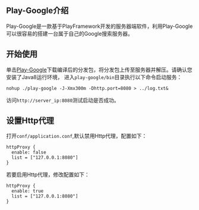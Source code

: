## Play-Google介绍

Play-Google是一款基于PlayFramework开发的服务器端软件，利用Play-Google可以很容易的搭建一台属于自己的Google搜索服务器。

## 开始使用

单击[Play-Google](http://pan.baidu.com/share/home?uk=2955928176#category/type=0)下载编译后的分发包，将分发包上传至服务器并解压。请确认您安装了Java8运行环境，
进入`play-google/bin`目录执行以下命令启动服务：

```nohup ./play-google -J-Xmx300m -Dhttp.port=8080 > ../log.txt&```

访问`http://server_ip:8080`测试启动是否成功。

## 设置Http代理
打开`conf/application.conf`,默认禁用Http代理，配置如下：
```
httpProxy {
  enable: false
  list = ["127.0.0.1:8080"]
}
```
若要启用Http代理，修改配置如下：
```
httpProxy {
  enable: true
  list = ["127.0.0.1:8080"]
}
```